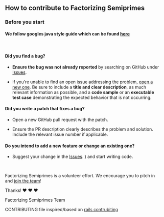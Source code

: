 ## How to contribute to Factorizing Semiprimes

### **Before you start**
#### We follow googles java style guide which can be found [here](https://google.github.io/styleguide/javaguide.html)

<br>

#### **Did you find a bug?**

* **Ensure the bug was not already reported** by searching on GitHub under [Issues](https://github.com/choyiny/factorizing-semiprimes/issues).

* If you're unable to find an open issue addressing the problem, [open a new one](https://github.com/choyiny/factorizing-semiprimes/issues/new). Be sure to include a **title and clear description**, as much relevant information as possible, and a **code sample** or an **executable test case** demonstrating the expected behavior that is not occurring.

#### **Did you write a patch that fixes a bug?**

* Open a new GitHub pull request with the patch.

* Ensure the PR description clearly describes the problem and solution. Include the relevant issue number if applicable.

#### **Do you intend to add a new feature or change an existing one?**

* Suggest your change in the [Issues](https://github.com/choyiny/factorizing-semiprimes/issues).
) and start writing code.

</br>

Factorizing Semiprimes is a volunteer effort. We encourage you to pitch in and [join the team](https://github.com/choyiny/factorizing-semiprimes/graphs/contributors)!

Thanks! :heart: :heart: :heart:

Factorizing Semiprimes Team

CONTRIBUTING file inspired/based on [rails contrubiting](https://github.com/rails/rails/blob/master/CONTRIBUTING.md)
